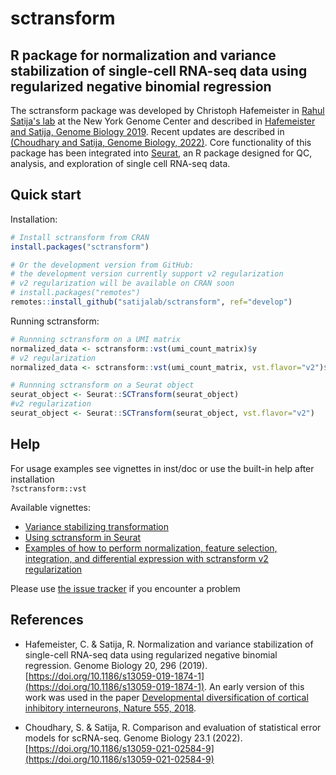 # sctransform
## R package for normalization and variance stabilization of single-cell RNA-seq data using regularized negative binomial regression

The sctransform package was developed by Christoph Hafemeister in [Rahul Satija's lab](https://satijalab.org/) at the New York Genome Center and described in [Hafemeister and Satija, Genome Biology 2019](https://genomebiology.biomedcentral.com/articles/10.1186/s13059-019-1874-1). Recent updates are described in [(Choudhary and Satija, Genome Biology, 2022)](https://doi.org/10.1186/s13059-021-02584-9).
Core functionality of this package has been integrated into [Seurat](https://satijalab.org/seurat/), an R package designed for QC, analysis, and exploration of single cell RNA-seq data.

## Quick start

Installation:

```r
# Install sctransform from CRAN
install.packages("sctransform")

# Or the development version from GitHub:
# the development version currently support v2 regularization
# v2 regularization will be available on CRAN soon
# install.packages("remotes")
remotes::install_github("satijalab/sctransform", ref="develop")
```

Running sctransform:

```r
# Runnning sctransform on a UMI matrix
normalized_data <- sctransform::vst(umi_count_matrix)$y
# v2 regularization
normalized_data <- sctransform::vst(umi_count_matrix, vst.flavor="v2")$y

# Runnning sctransform on a Seurat object
seurat_object <- Seurat::SCTransform(seurat_object)
#v2 regularization
seurat_object <- Seurat::SCTransform(seurat_object, vst.flavor="v2")
```

## Help

For usage examples see vignettes in inst/doc or use the built-in help after installation  
`?sctransform::vst`  

Available vignettes:  

- [Variance stabilizing transformation](https://htmlpreview.github.io/?https://github.com/satijalab/sctransform/blob/supp_html/supplement/variance_stabilizing_transformation.html)  
- [Using sctransform in Seurat](https://htmlpreview.github.io/?https://github.com/satijalab/sctransform/blob/supp_html/supplement/seurat.html)
- [Examples of how to perform normalization, feature selection, integration, and differential expression with sctransform v2 regularization](https://satijalab.org/seurat/articles/sctransform_v2_vignette.html)


Please use [the issue tracker](https://github.com/satijalab/sctransform/issues) if you encounter a problem

## References

- Hafemeister, C. & Satija, R. Normalization and variance stabilization of single-cell RNA-seq data using regularized negative binomial regression. Genome Biology 20, 296 (2019).  [https://doi.org/10.1186/s13059-019-1874-1](https://doi.org/10.1186/s13059-019-1874-1). An early version of this work was used in the paper [Developmental diversification of cortical inhibitory interneurons, Nature 555, 2018](https://github.com/ChristophH/in-lineage).

- Choudhary, S. & Satija, R. Comparison and evaluation of statistical error models for scRNA-seq. Genome Biology 23.1 (2022). [https://doi.org/10.1186/s13059-021-02584-9](https://doi.org/10.1186/s13059-021-02584-9)

